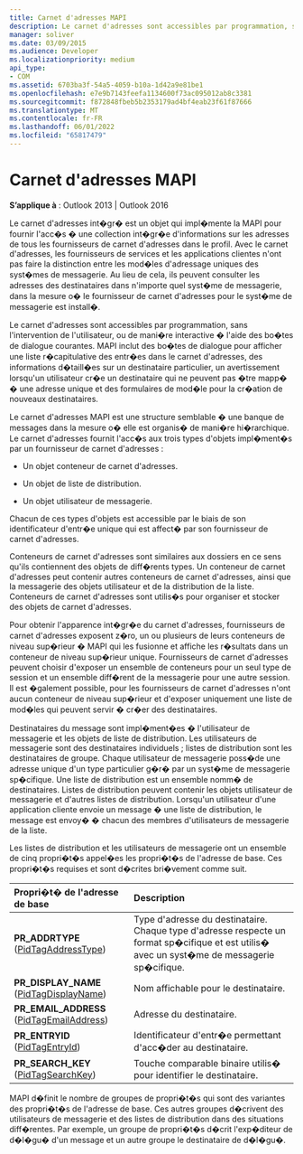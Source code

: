 ```yaml
---
title: Carnet d'adresses MAPI
description: Le carnet d'adresses sont accessibles par programmation, sans l'intervention de l'utilisateur, ou de mani�re interactive � l'aide des bo�tes de dialogue courantes.
manager: soliver
ms.date: 03/09/2015
ms.audience: Developer
ms.localizationpriority: medium
api_type:
- COM
ms.assetid: 6703ba3f-54a5-4059-b10a-1d42a9e81be1
ms.openlocfilehash: e7e9b7143feefa1134600f73ac095012ab8c3381
ms.sourcegitcommit: f872848fbeb5b2353179ad4bf4eab23f61f87666
ms.translationtype: MT
ms.contentlocale: fr-FR
ms.lasthandoff: 06/01/2022
ms.locfileid: "65817479"
---
```

# <a name="mapi-address-book"></a>Carnet d'adresses MAPI

  
  
**S’applique à** : Outlook 2013 | Outlook 2016 
  
Le carnet d'adresses int�gr� est un objet qui impl�mente la MAPI pour fournir l'acc�s � une collection int�gr�e d'informations sur les adresses de tous les fournisseurs de carnet d'adresses dans le profil. Avec le carnet d'adresses, les fournisseurs de services et les applications clientes n'ont pas faire la distinction entre les mod�les d'adressage uniques des syst�mes de messagerie. Au lieu de cela, ils peuvent consulter les adresses des destinataires dans n'importe quel syst�me de messagerie, dans la mesure o� le fournisseur de carnet d'adresses pour le syst�me de messagerie est install�.
  
Le carnet d'adresses sont accessibles par programmation, sans l'intervention de l'utilisateur, ou de mani�re interactive � l'aide des bo�tes de dialogue courantes. MAPI inclut des bo�tes de dialogue pour afficher une liste r�capitulative des entr�es dans le carnet d'adresses, des informations d�taill�es sur un destinataire particulier, un avertissement lorsqu'un utilisateur cr�e un destinataire qui ne peuvent pas �tre mapp� � une adresse unique et des formulaires de mod�le pour la cr�ation de nouveaux destinataires.
  
Le carnet d'adresses MAPI est une structure semblable � une banque de messages dans la mesure o� elle est organis� de mani�re hi�rarchique. Le carnet d'adresses fournit l'acc�s aux trois types d'objets impl�ment�s par un fournisseur de carnet d'adresses :
  
- Un objet conteneur de carnet d'adresses.
    
- Un objet de liste de distribution.
    
- Un objet utilisateur de messagerie.
    
Chacun de ces types d'objets est accessible par le biais de son identificateur d'entr�e unique qui est affect� par son fournisseur de carnet d'adresses. 
  
Conteneurs de carnet d'adresses sont similaires aux dossiers en ce sens qu'ils contiennent des objets de diff�rents types. Un conteneur de carnet d'adresses peut contenir autres conteneurs de carnet d'adresses, ainsi que la messagerie des objets utilisateur et de la distribution de la liste. Conteneurs de carnet d'adresses sont utilis�s pour organiser et stocker des objets de carnet d'adresses.
  
Pour obtenir l'apparence int�gr�e du carnet d'adresses, fournisseurs de carnet d'adresses exposent z�ro, un ou plusieurs de leurs conteneurs de niveau sup�rieur � MAPI qui les fusionne et affiche les r�sultats dans un conteneur de niveau sup�rieur unique. Fournisseurs de carnet d'adresses peuvent choisir d'exposer un ensemble de conteneurs pour un seul type de session et un ensemble diff�rent de la messagerie pour une autre session. Il est �galement possible, pour les fournisseurs de carnet d'adresses n'ont aucun conteneur de niveau sup�rieur et d'exposer uniquement une liste de mod�les qui peuvent servir � cr�er des destinataires.
  
Destinataires du message sont impl�ment�es � l'utilisateur de messagerie et les objets de liste de distribution. Les utilisateurs de messagerie sont des destinataires individuels ; listes de distribution sont les destinataires de groupe. Chaque utilisateur de messagerie poss�de une adresse unique d'un type particulier g�r� par un syst�me de messagerie sp�cifique. Une liste de distribution est un ensemble nomm� de destinataires. Listes de distribution peuvent contenir les objets utilisateur de messagerie et d'autres listes de distribution. Lorsqu'un utilisateur d'une application cliente envoie un message � une liste de distribution, le message est envoy� � chacun des membres d'utilisateurs de messagerie de la liste. 
  
Les listes de distribution et les utilisateurs de messagerie ont un ensemble de cinq propri�t�s appel�es les propri�t�s de l'adresse de base. Ces propri�t�s requises et sont d�crites bri�vement comme suit.
  
|**Propri�t� de l'adresse de base**|**Description**|
|:-----|:-----|
|**PR_ADDRTYPE** ([PidTagAddressType](pidtagaddresstype-canonical-property.md))  <br/> |Type d'adresse du destinataire. Chaque type d'adresse respecte un format sp�cifique et est utilis� avec un syst�me de messagerie sp�cifique. |
|**PR_DISPLAY_NAME** ([PidTagDisplayName](pidtagdisplayname-canonical-property.md))  <br/> |Nom affichable pour le destinataire. |
|**PR_EMAIL_ADDRESS** ([PidTagEmailAddress](pidtagemailaddress-canonical-property.md))  <br/> |Adresse du destinataire. |
|**PR_ENTRYID** ([PidTagEntryId](pidtagentryid-canonical-property.md))  <br/> |Identificateur d'entr�e permettant d'acc�der au destinataire. |
|**PR_SEARCH_KEY** ([PidTagSearchKey](pidtagsearchkey-canonical-property.md))  <br/> |Touche comparable binaire utilis� pour identifier le destinataire. |
   
MAPI d�finit le nombre de groupes de propri�t�s qui sont des variantes des propri�t�s de l'adresse de base. Ces autres groupes d�crivent des utilisateurs de messagerie et des listes de distribution dans des situations diff�rentes. Par exemple, un groupe de propri�t�s d�crit l'exp�diteur de d�l�gu� d'un message et un autre groupe le destinataire de d�l�gu�.
  


